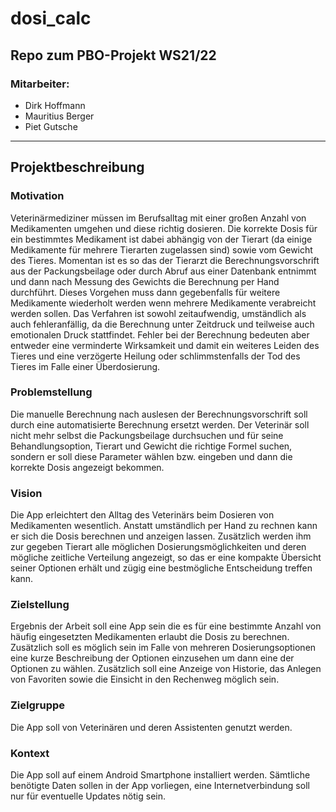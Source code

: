 # dosi_calc
## Repo zum PBO-Projekt WS21/22

### Mitarbeiter:
* Dirk Hoffmann
* Mauritius Berger
* Piet Gutsche
 --- 

## Projektbeschreibung 

### Motivation
Veterinärmediziner müssen im Berufsalltag mit einer großen Anzahl von Medikamenten umgehen und diese richtig dosieren. Die korrekte Dosis für ein bestimmtes Medikament ist dabei abhängig von der Tierart (da einige Medikamente für mehrere Tierarten zugelassen sind) sowie vom Gewicht des Tieres. Momentan ist es so das der Tierarzt die Berechnungsvorschrift aus der Packungsbeilage oder durch Abruf aus einer Datenbank entnimmt und dann nach Messung des Gewichts die Berechnung per Hand durchführt. Dieses Vorgehen muss dann gegebenfalls für weitere Medikamente wiederholt werden wenn mehrere Medikamente verabreicht werden sollen. Das Verfahren ist sowohl zeitaufwendig, umständlich als auch fehleranfällig, da die Berechnung unter Zeitdruck und teilweise auch emotionalen Druck stattfindet. Fehler bei der Berechnung bedeuten aber entweder eine verminderte Wirksamkeit und damit ein weiteres Leiden des Tieres und eine verzögerte Heilung oder schlimmstenfalls der Tod des Tieres im Falle einer Überdosierung. 

### Problemstellung
Die manuelle Berechnung nach auslesen der Berechnungsvorschrift soll durch eine automatisierte Berechnung ersetzt werden. 
Der Veterinär soll nicht mehr selbst die Packungsbeilage durchsuchen und für seine Behandlungsoption, Tierart und Gewicht die richtige Formel suchen, sondern er soll diese Parameter wählen bzw. eingeben und dann die korrekte Dosis angezeigt bekommen.

### Vision
Die App erleichtert den Alltag des Veterinärs beim Dosieren von Medikamenten wesentlich. Anstatt umständlich per Hand zu rechnen kann er sich die Dosis berechnen und anzeigen lassen. Zusätzlich werden ihm zur gegeben Tierart alle möglichen Dosierungsmöglichkeiten und deren mögliche zeitliche Verteilung angezeigt, so das er eine kompakte Übersicht seiner Optionen erhält und zügig eine bestmögliche Entscheidung treffen kann.

### Zielstellung
Ergebnis der Arbeit soll eine App sein die es für eine bestimmte Anzahl von häufig eingesetzten Medikamenten erlaubt die Dosis zu berechnen. Zusätzlich soll es möglich sein im Falle von mehreren Dosierungsoptionen eine kurze Beschreibung der Optionen einzusehen um dann eine der Optionen zu wählen. Zusätzlich soll eine Anzeige von Historie, das Anlegen von Favoriten sowie die Einsicht in den Rechenweg möglich sein.

### Zielgruppe
Die App soll von Veterinären und deren Assistenten genutzt werden.

### Kontext
Die App soll auf einem Android Smartphone installiert werden. Sämtliche benötigte Daten sollen in der App vorliegen, eine Internetverbindung soll nur für eventuelle Updates nötig sein.

